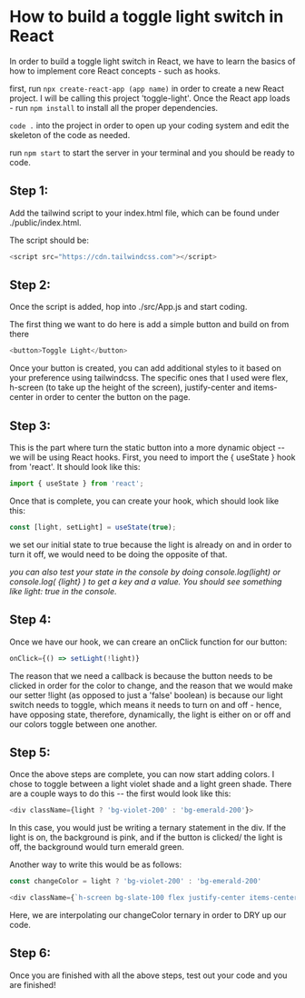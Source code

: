 # How to build a toggle light switch in React 

In order to build a toggle light switch in React, we have to learn the basics of how to implement core React concepts - such as hooks. 

first, run ```npx create-react-app (app name)``` in order to create a new React project. I will be calling this project 'toggle-light'. Once the React app loads - run ```npm install``` to install all the proper dependencies. 

```code .``` into the project in order to open up your coding system and edit the skeleton of the code as needed. 

run ```npm start``` to start the server in your terminal and you should be ready to code. 

## Step 1: 
Add the tailwind script to your index.html file, which can be found under ./public/index.html.

The script should be: 
```js
<script src="https://cdn.tailwindcss.com"></script>
```

## Step 2: 
Once the script is added, hop into ./src/App.js and start coding. 

The first thing we want to do here is add a simple button and build on from there 

```js
<button>Toggle Light</button>
```

Once your button is created, you can add additional styles to it based on your preference using tailwindcss. The specific ones that I used were flex, h-screen (to take up the height of the screen), justify-center and items-center in order to center the button on the page.

## Step 3: 
This is the part where turn the static button into a more dynamic object -- we will be using React hooks. First, you need to import the { useState } hook from 'react'. It should look like this: 

```js
import { useState } from 'react';
```

Once that is complete, you can create your hook, which should look like this: 

```js
const [light, setLight] = useState(true);
```

we set our initial state to true because the light is already on and in order to turn it off, we would need to be doing the opposite of that. 

*you can also test your state in the console by doing console.log(light) or console.log( {light} ) to get a key and a value. You should see something like light: true in the console.*

## Step 4: 
Once we have our hook, we can creare an onClick function for our button: 

```js 
onClick={() => setLight(!light)}
```

The reason that we need a callback is because the button needs to be clicked in order for the color to change, and the reason that we would make our setter !light (as opposed to just a 'false' boolean) is because our light switch needs to toggle, which means it needs to turn on and off - hence, have opposing state, therefore, dynamically, the light is either on or off and our colors toggle between one another. 

## Step 5:
Once the above steps are complete, you can now start adding colors. I chose to toggle between a light violet shade and a light green shade. There are a couple ways to do this -- the first would look like this: 

```js
<div className={light ? 'bg-violet-200' : 'bg-emerald-200'}>
```
  
In this case, you would just be writing a ternary statement in the div. If the light is on, the background is pink, and if the button is clicked/ the light is off, the background would turn emerald green. 
  
Another way to write this would be as follows: 
 
```js
const changeColor = light ? 'bg-violet-200' : 'bg-emerald-200'
```  
  
```js
<div className={`h-screen bg-slate-100 flex justify-center items-center ${changeColor}`}>
```
   
 Here, we are interpolating our changeColor ternary in order to DRY up our code. 
   
 ## Step 6: 
 Once you are finished with all the above steps, test out your code and you are finished!
